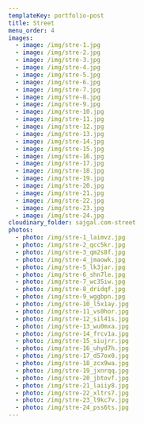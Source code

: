 ```yaml
---
templateKey: portfolio-post
title: Street
menu_order: 4
images:
  - image: /img/stre-1.jpg
  - image: /img/stre-2.jpg
  - image: /img/stre-3.jpg
  - image: /img/stre-4.jpg
  - image: /img/stre-5.jpg
  - image: /img/stre-6.jpg
  - image: /img/stre-7.jpg
  - image: /img/stre-8.jpg
  - image: /img/stre-9.jpg
  - image: /img/stre-10.jpg
  - image: /img/stre-11.jpg
  - image: /img/stre-12.jpg
  - image: /img/stre-13.jpg
  - image: /img/stre-14.jpg
  - image: /img/stre-15.jpg
  - image: /img/stre-16.jpg
  - image: /img/stre-17.jpg
  - image: /img/stre-18.jpg
  - image: /img/stre-19.jpg
  - image: /img/stre-20.jpg
  - image: /img/stre-21.jpg
  - image: /img/stre-22.jpg
  - image: /img/stre-23.jpg
  - image: /img/stre-24.jpg
cloudinary_folder: sajgal.com-street
photos:
  - photo: /img/stre-1_laimvz.jpg
  - photo: /img/stre-2_qcc5kr.jpg
  - photo: /img/stre-3_qm2s8f.jpg
  - photo: /img/stre-4_jmaowk.jpg
  - photo: /img/stre-5_lk3jar.jpg
  - photo: /img/stre-6_shn7le.jpg
  - photo: /img/stre-7_wc35iw.jpg
  - photo: /img/stre-8_dridqf.jpg
  - photo: /img/stre-9_wggbpn.jpg
  - photo: /img/stre-10_l5x1ay.jpg
  - photo: /img/stre-11_vs0hor.jpg
  - photo: /img/stre-12_sil41s.jpg
  - photo: /img/stre-13_wu0mxa.jpg
  - photo: /img/stre-14_frcv1a.jpg
  - photo: /img/stre-15_siujrr.jpg
  - photo: /img/stre-16_uhyd7h.jpg
  - photo: /img/stre-17_d57ox0.jpg
  - photo: /img/stre-18_zcx9wa.jpg
  - photo: /img/stre-19_jxnrqq.jpg
  - photo: /img/stre-20_jbtovf.jpg
  - photo: /img/stre-21_laiiy8.jpg
  - photo: /img/stre-22_xltrs7.jpg
  - photo: /img/stre-23_l9kc7v.jpg
  - photo: /img/stre-24_pss6ts.jpg
---
```

